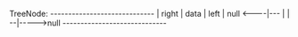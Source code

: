 TreeNode:
                    -----------------------------
                    |  right  | data    | left  |
          null <----|---      |         |     --|----->null
                    -----------------------------
